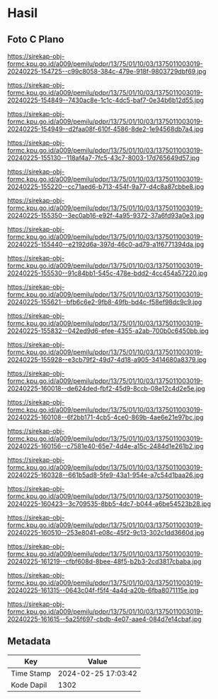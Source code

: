 # Hasil

## Foto C Plano

https://sirekap-obj-formc.kpu.go.id/a009/pemilu/pdpr/13/75/01/10/03/1375011003019-20240225-154725--c99c8058-384c-479e-918f-9803729dbf69.jpg

https://sirekap-obj-formc.kpu.go.id/a009/pemilu/pdpr/13/75/01/10/03/1375011003019-20240225-154849--7430ac8e-1c1c-4dc5-baf7-0e34b6b12d55.jpg

https://sirekap-obj-formc.kpu.go.id/a009/pemilu/pdpr/13/75/01/10/03/1375011003019-20240225-154949--d2faa08f-610f-4586-8de2-1e94568db7a4.jpg

https://sirekap-obj-formc.kpu.go.id/a009/pemilu/pdpr/13/75/01/10/03/1375011003019-20240225-155130--118af4a7-7fc5-43c7-8003-17d765649d57.jpg

https://sirekap-obj-formc.kpu.go.id/a009/pemilu/pdpr/13/75/01/10/03/1375011003019-20240225-155220--cc71aed6-b713-454f-9a77-d4c8a87cbbe8.jpg

https://sirekap-obj-formc.kpu.go.id/a009/pemilu/pdpr/13/75/01/10/03/1375011003019-20240225-155350--3ec0ab16-e92f-4a95-9372-37a6fd93a0e3.jpg

https://sirekap-obj-formc.kpu.go.id/a009/pemilu/pdpr/13/75/01/10/03/1375011003019-20240225-155440--e2192d6a-397d-46c0-ad79-a1f6771394da.jpg

https://sirekap-obj-formc.kpu.go.id/a009/pemilu/pdpr/13/75/01/10/03/1375011003019-20240225-155530--91c84bb1-545c-478e-bdd2-4cc454a57220.jpg

https://sirekap-obj-formc.kpu.go.id/a009/pemilu/pdpr/13/75/01/10/03/1375011003019-20240225-155621--bfb6c6e2-9fb8-49fb-bd4c-f58ef98dc9c9.jpg

https://sirekap-obj-formc.kpu.go.id/a009/pemilu/pdpr/13/75/01/10/03/1375011003019-20240225-155832--042ed9d6-efee-4355-a2ab-700b0c6450bb.jpg

https://sirekap-obj-formc.kpu.go.id/a009/pemilu/pdpr/13/75/01/10/03/1375011003019-20240225-155928--e3cb79f2-49d7-4d18-a905-3414680a8379.jpg

https://sirekap-obj-formc.kpu.go.id/a009/pemilu/pdpr/13/75/01/10/03/1375011003019-20240225-160018--de624ded-fbf2-45d9-8ccb-08e12c4d2e5e.jpg

https://sirekap-obj-formc.kpu.go.id/a009/pemilu/pdpr/13/75/01/10/03/1375011003019-20240225-160108--6f2bb171-4cb5-4ce0-869b-4ae6e21e97bc.jpg

https://sirekap-obj-formc.kpu.go.id/a009/pemilu/pdpr/13/75/01/10/03/1375011003019-20240225-160156--c7581e40-65e7-4d4e-a15c-2484d1e261b2.jpg

https://sirekap-obj-formc.kpu.go.id/a009/pemilu/pdpr/13/75/01/10/03/1375011003019-20240225-160328--661b5ad8-5fe9-43a1-954e-a7c54d1baa26.jpg

https://sirekap-obj-formc.kpu.go.id/a009/pemilu/pdpr/13/75/01/10/03/1375011003019-20240225-160423--3c709535-8bb5-4dc7-b044-a6be54523b28.jpg

https://sirekap-obj-formc.kpu.go.id/a009/pemilu/pdpr/13/75/01/10/03/1375011003019-20240225-160510--253e8041-e08c-45f2-9c13-302c1dd3660d.jpg

https://sirekap-obj-formc.kpu.go.id/a009/pemilu/pdpr/13/75/01/10/03/1375011003019-20240225-161219--cfbf608d-8bee-48f5-b2b3-2cd3817cbaba.jpg

https://sirekap-obj-formc.kpu.go.id/a009/pemilu/pdpr/13/75/01/10/03/1375011003019-20240225-161315--0643c04f-f5f4-4a4d-a20b-6fba8071115e.jpg

https://sirekap-obj-formc.kpu.go.id/a009/pemilu/pdpr/13/75/01/10/03/1375011003019-20240225-161615--5a25f697-cbdb-4e07-aae4-084d7e14cbaf.jpg


## Metadata

| Key        | Value               |
| ---------- | ------------------- |
| Time Stamp | 2024-02-25 17:03:42 |
| Kode Dapil | 1302                |



